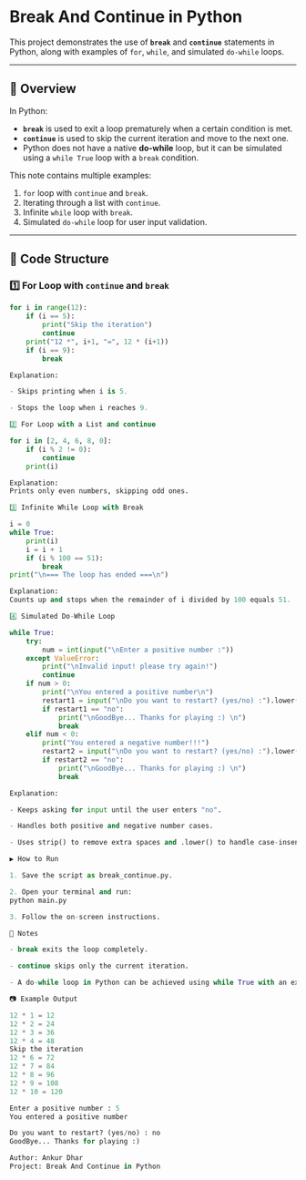 # Break And Continue in Python

This project demonstrates the use of **`break`** and **`continue`** statements in Python, along with examples of `for`, `while`, and simulated `do-while` loops.

---

## 📌 Overview

In Python:
- **`break`** is used to exit a loop prematurely when a certain condition is met.
- **`continue`** is used to skip the current iteration and move to the next one.
- Python does not have a native **do-while** loop, but it can be simulated using a `while True` loop with a `break` condition.

This note contains multiple examples:
1. `for` loop with `continue` and `break`.
2. Iterating through a list with `continue`.
3. Infinite `while` loop with `break`.
4. Simulated `do-while` loop for user input validation.

---

## 📂 Code Structure

### 1️⃣ For Loop with `continue` and `break`
```python
for i in range(12):
    if (i == 5):
        print("Skip the iteration")
        continue
    print("12 *", i+1, "=", 12 * (i+1))
    if (i == 9):
        break

Explanation:

- Skips printing when i is 5.

- Stops the loop when i reaches 9.

2️⃣ For Loop with a List and continue

for i in [2, 4, 6, 8, 0]:
    if (i % 2 != 0):
        continue
    print(i)

Explanation:
Prints only even numbers, skipping odd ones.

3️⃣ Infinite While Loop with Break

i = 0
while True:
    print(i)
    i = i + 1
    if (i % 100 == 51):
        break
print("\n=== The loop has ended ===\n")

Explanation:
Counts up and stops when the remainder of i divided by 100 equals 51.

4️⃣ Simulated Do-While Loop

while True:
    try:
        num = int(input("\nEnter a positive number :"))
    except ValueError:
        print("\nInvalid input! please try again!")
        continue
    if num > 0:
        print("\nYou entered a positive number\n")
        restart1 = input("\nDo you want to restart? (yes/no) :").lower().strip()
        if restart1 == "no":
            print("\nGoodBye... Thanks for playing :) \n")
            break
    elif num < 0:
        print("You entered a negative number!!!")    
        restart2 = input("\nDo you want to restart? (yes/no) :").lower().strip()
        if restart2 == "no":
            print("\nGoodBye... Thanks for playing :) \n")
            break

Explanation:

- Keeps asking for input until the user enters "no".

- Handles both positive and negative number cases.

- Uses strip() to remove extra spaces and .lower() to handle case-insensitive responses.

▶️ How to Run

1. Save the script as break_continue.py.

2. Open your terminal and run:
python main.py

3. Follow the on-screen instructions.

📝 Notes

- break exits the loop completely.

- continue skips only the current iteration.

- A do-while loop in Python can be achieved using while True with an exit condition.

📷 Example Output

12 * 1 = 12
12 * 2 = 24
12 * 3 = 36
12 * 4 = 48
Skip the iteration
12 * 6 = 72
12 * 7 = 84
12 * 8 = 96
12 * 9 = 108
12 * 10 = 120

Enter a positive number : 5
You entered a positive number

Do you want to restart? (yes/no) : no
GoodBye... Thanks for playing :)

Author: Ankur Dhar
Project: Break And Continue in Python
